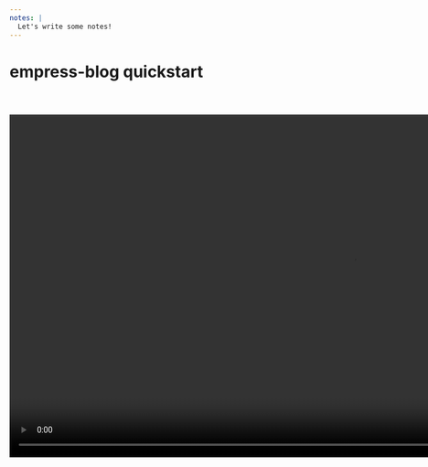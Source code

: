 ```yaml
---
notes: |
  Let's write some notes!
---
```

# empress-blog quickstart

<video controls autoplay loop muted playsinline style="height: 600px; margin-top: 40px" src="/images/cut-down-clip-1-real.webm"></video>
